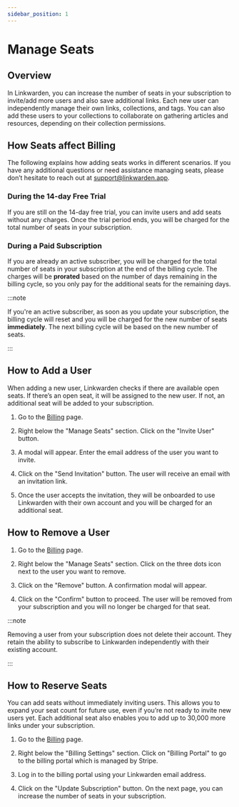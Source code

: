 ```yaml
---
sidebar_position: 1
---
```


# Manage Seats

## Overview

In Linkwarden, you can increase the number of seats in your subscription to invite/add more users and also save additional links. Each new user can independently manage their own links, collections, and tags. You can also add these users to your collections to collaborate on gathering articles and resources, depending on their collection permissions.

## How Seats affect Billing

The following explains how adding seats works in different scenarios. If you have any additional questions or need assistance managing seats, please don’t hesitate to reach out at [support@linkwarden.app](mailto:support@linkwarden.app).

### During the 14-day Free Trial

If you are still on the 14-day free trial, you can invite users and add seats without any charges. Once the trial period ends, you will be charged for the total number of seats in your subscription.

### During a Paid Subscription

If you are already an active subscriber, you will be charged for the total number of seats in your subscription at the end of the billing cycle. The charges will be **prorated** based on the number of days remaining in the billing cycle, so you only pay for the additional seats for the remaining days.

:::note

If you're an active subscriber, as soon as you update your subscription, the billing cycle will reset and you will be charged for the new number of seats **immediately**. The next billing cycle will be based on the new number of seats.

:::

## How to Add a User

When adding a new user, Linkwarden checks if there are available open seats. If there’s an open seat, it will be assigned to the new user. If not, an additional seat will be added to your subscription.

1. Go to the [Billing](https://cloud.linkwarden.app/settings/billing) page.

2. Right below the "Manage Seats" section. Click on the "Invite User" button.

3. A modal will appear. Enter the email address of the user you want to invite.

4. Click on the "Send Invitation" button. The user will receive an email with an invitation link.

5. Once the user accepts the invitation, they will be onboarded to use Linkwarden with their own account and you will be charged for an additional seat.

## How to Remove a User

1. Go to the [Billing](https://cloud.linkwarden.app/settings/billing) page.

2. Right below the "Manage Seats" section. Click on the three dots icon next to the user you want to remove.

3. Click on the "Remove" button. A confirmation modal will appear.

4. Click on the "Confirm" button to proceed. The user will be removed from your subscription and you will no longer be charged for that seat.

:::note

Removing a user from your subscription does not delete their account. They retain the ability to subscribe to Linkwarden independently with their existing account.

:::

## How to Reserve Seats

You can add seats without immediately inviting users. This allows you to expand your seat count for future use, even if you’re not ready to invite new users yet. Each additional seat also enables you to add up to 30,000 more links under your subscription.

1. Go to the [Billing](https://cloud.linkwarden.app/settings/billing) page.

2. Right below the "Billing Settings" section. Click on "Billing Portal" to go to the billing portal which is managed by Stripe.

3. Log in to the billing portal using your Linkwarden email address.

4. Click on the "Update Subscription" button. On the next page, you can increase the number of seats in your subscription.
